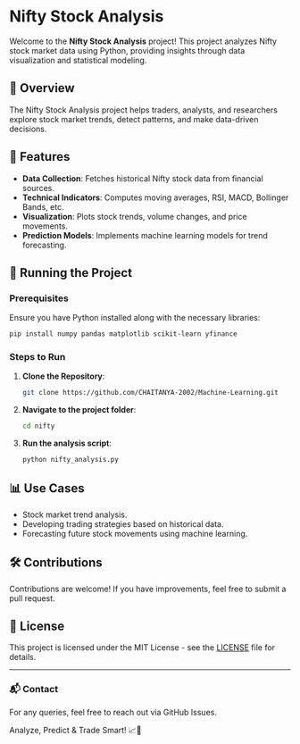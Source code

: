 # Nifty Stock Analysis

Welcome to the **Nifty Stock Analysis** project! This project analyzes Nifty stock market data using Python, providing insights through data visualization and statistical modeling.

## 📌 Overview
The Nifty Stock Analysis project helps traders, analysts, and researchers explore stock market trends, detect patterns, and make data-driven decisions.

## 📂 Features
- **Data Collection**: Fetches historical Nifty stock data from financial sources.
- **Technical Indicators**: Computes moving averages, RSI, MACD, Bollinger Bands, etc.
- **Visualization**: Plots stock trends, volume changes, and price movements.
- **Prediction Models**: Implements machine learning models for trend forecasting.

## 🚀 Running the Project
### Prerequisites
Ensure you have Python installed along with the necessary libraries:
```bash
pip install numpy pandas matplotlib scikit-learn yfinance
```

### Steps to Run
1. **Clone the Repository**:
   ```bash
   git clone https://github.com/CHAITANYA-2002/Machine-Learning.git
   ```
2. **Navigate to the project folder**:
   ```bash
   cd nifty
   ```
3. **Run the analysis script**:
   ```bash
   python nifty_analysis.py
   ```

## 📊 Use Cases
- Stock market trend analysis.
- Developing trading strategies based on historical data.
- Forecasting future stock movements using machine learning.

## 🛠 Contributions
Contributions are welcome! If you have improvements, feel free to submit a pull request.

## 📜 License
This project is licensed under the MIT License - see the [LICENSE](LICENSE) file for details.

---
### 📬 Contact
For any queries, feel free to reach out via GitHub Issues.

Analyze, Predict & Trade Smart! 📈🚀
